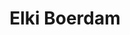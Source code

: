 ---
category: residents
layout: post
title: Elki Boerdam
profession: image research
image: 
 -/images/residents/elkiboerdam_01.jpg
website: www.elkiboerdam.com
---